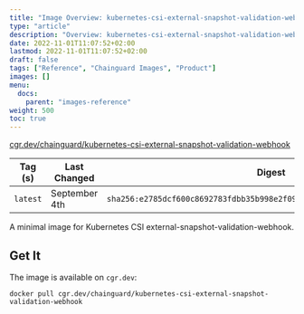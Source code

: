 ```yaml
---
title: "Image Overview: kubernetes-csi-external-snapshot-validation-webhook"
type: "article"
description: "Overview: kubernetes-csi-external-snapshot-validation-webhook Chainguard Image"
date: 2022-11-01T11:07:52+02:00
lastmod: 2022-11-01T11:07:52+02:00
draft: false
tags: ["Reference", "Chainguard Images", "Product"]
images: []
menu:
  docs:
    parent: "images-reference"
weight: 500
toc: true
---
```


[cgr.dev/chainguard/kubernetes-csi-external-snapshot-validation-webhook](https://github.com/chainguard-images/images/tree/main/images/kubernetes-csi-external-snapshot-validation-webhook)

| Tag (s)   | Last Changed  | Digest                                                                    |
|-----------|---------------|---------------------------------------------------------------------------|
|  `latest` | September 4th | `sha256:e2785dcf600c8692783fdbb35b998e2f092c166832de9a4613a9956b46b200a2` |



A minimal image for Kubernetes CSI external-snapshot-validation-webhook.

## Get It

The image is available on `cgr.dev`:

```
docker pull cgr.dev/chainguard/kubernetes-csi-external-snapshot-validation-webhook
```

